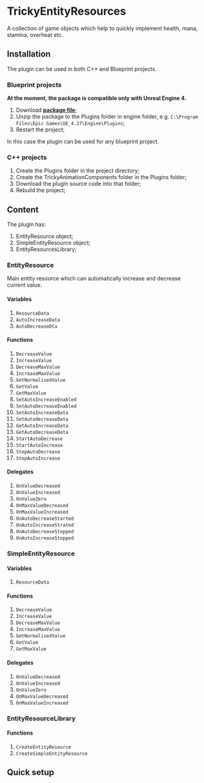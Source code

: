 # TrickyEntityResources
A collection of game objects which help to quickly implement health, mana, stamina, overheat etc.

## Installation

The plugin can be used in both C++ and Blueprint projects.

### Blueprint projects

**At the moment, the package is compatible only with Unreal Engine 4.**

1. Download [**package file**](https://github.com/TrickyFatCat/TrickyEntityResuorces/releases/tag/v1.0);
2. Unzip the package to the Plugins folder in engine folder, e.g. `C:\Program Files\Epic Games\UE_4.27\Engine\Plugins`;
3. Restart the project;

In this case the plugin can be used for any blueprint project.

### C++ projects

1. Create the Plugins folder in the project directory;
2. Create the TrickyAnimationComponents folder in the Plugins folder;
3. Download the plugin source code into that folder;
4. Rebuild the project;

## Content

The plugin has:
1. EntityResource object;
2. SimpleEntityResource object;
3. EntityResourcesLibrary;

### EntityResource

Main entity resource which can automatically increase and decrease current value.

#### Variables

1. `ResourceData`
2. `AutoIncreaseData`
3. `AutoDecreaseDta`

#### Functions

1. `DecreaseValue`
2. `IncreaseValue`
3. `DecreaseMaxValue`
4. `IncreaseMaxValue`
5. `GetNormalisedValue`
6. `GetValue`
7. `GetMaxValue`
8. `SetAutoIncreaseEnabled`
9. `SetAutoDecreaseEnabled`
10. `SetAutoIncreaseData`
11. `SetAutodecreaseData`
12. `GetAutoIncreaseData`
13. `GetAutoDecreaseData`
14. `StartAutoDecrease`
15. `StartAutoIncrease`
16. `StopAutoDecrease`
17. `StopAutoIncrease`

#### Delegates

1. `OnValueDecreased`
2. `OnValueIncreased`
3. `OnValueZero`
4. `OnMaxValueDecreased`
5. `OnMaxValueIncreased`
6. `OnAutoDecreaseStarted`
7. `OnAutoIncreaseStrated`
8. `OnAutoDecreaseStopped`
9. `OnAutoIncreaseStopped`

### SimpleEntityResource

#### Variables

1. `ResourceData`

#### Functions
 
1. `DecreaseValue`
2. `IncreaseValue`
3. `DecreaseMaxValue`
4. `IncreaseMaxValue`
5. `GetNormalisedValue`
6. `GetValue`
7. `GetMaxValue`

#### Delegates

1. `OnValueDecreased`
2. `OnValueIncreased`
3. `OnValueZero`
4. `OnMaxValueDecreased`
5. `OnMaxValueIncreased`

### EntityResourceLibrary

#### Functions

1. `CreateEntityResource`
2. `CreateSimpleEntityResource`

## Quick setup